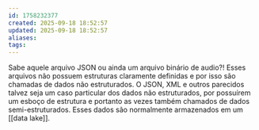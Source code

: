 ```yaml
---
id: 1758232377
created: 2025-09-18 18:52:57
updated: 2025-09-18 18:52:57
aliases:
tags:
---
```

Sabe aquele arquivo JSON ou ainda um arquivo binário de audio?! Esses arquivos não possuem estruturas claramente definidas e por isso são chamadas de dados não estruturados. O JSON, XML e outros parecidos talvez seja um caso particular dos dados não estruturados, por possuírem um esboço de estrutura e portanto as vezes também chamados de dados semi-estruturados. Esses dados são normalmente armazenados em um [[data lake]].